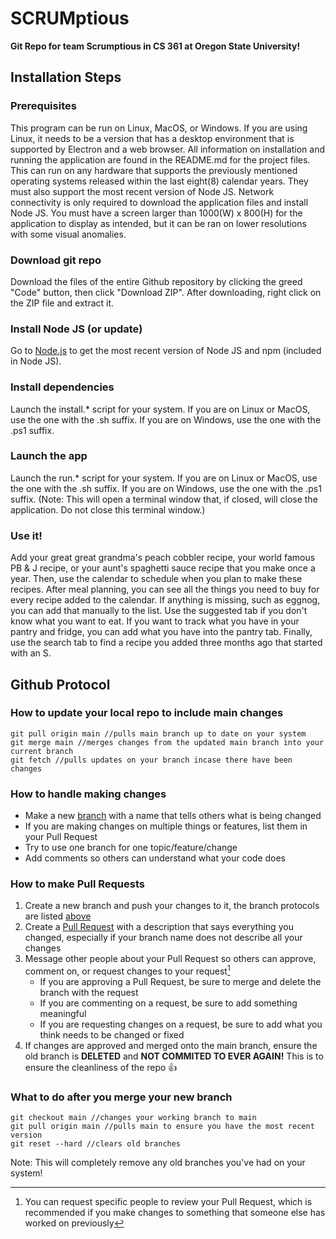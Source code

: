 # **SCRUMptious**

**Git Repo for team Scrumptious in CS 361 at Oregon State University!**

## Installation Steps

### Prerequisites

This program can be run on Linux, MacOS, or Windows. If you are using Linux, it needs to be a version that has a desktop environment that is supported by Electron and a web browser. All information on installation and running the application are found in the README.md for the project files. This can run on any hardware that supports the previously mentioned operating systems released within the last eight(8) calendar years. They must also support the most recent version of Node JS. Network connectivity is only required to download the application files and install Node JS. You must have a screen larger than 1000(W) x 800(H) for the application to display as intended, but it can be ran on lower resolutions with some visual anomalies. 

### Download git repo

Download the files of the entire Github repository by clicking the greed "Code" button, then click "Download ZIP". After downloading, right click on the ZIP file and extract it.

### Install Node JS (or update)

Go to [Node.js](https://nodejs.org/en/download/current) to get the most recent version of Node JS and npm (included in Node JS).

### Install dependencies

Launch the install.* script for your system. If you are on Linux or MacOS, use the one with the .sh suffix. If you are on Windows, use the one with the .ps1 suffix.

### Launch the app

Launch the run.* script for your system. If you are on Linux or MacOS, use the one with the .sh suffix. If you are on Windows, use the one with the .ps1 suffix. (Note: This will open a terminal window that, if closed, will close the application. Do not close this terminal window.)

### Use it!

Add your great great grandma's peach cobbler recipe, your world famous PB & J recipe, or your aunt's spaghetti sauce recipe that you make once a year. Then, use the calendar to schedule when you plan to make these recipes. After meal planning, you can see all the things you need to buy for every recipe added to the calendar. If anything is missing, such as eggnog, you can add that manually to the list. Use the suggested tab if you don't know what you want to eat. If you want to track what you have in your pantry and fridge, you can add what you have into the pantry tab. Finally, use the search tab to find a recipe you added three months ago that started with an S.

## Github Protocol

### How to update your local repo to include main changes

    git pull origin main //pulls main branch up to date on your system
    git merge main //merges changes from the updated main branch into your current branch
    git fetch //pulls updates on your branch incase there have been changes

### How to handle making changes

- Make a new [branch](https://github.com/Rossback/SCRUMptious/branches) with a name that tells others what is being changed
- If you are making changes on multiple things or features, list them in your Pull Request
- Try to use one branch for one topic/feature/change
- Add comments so others can understand what your code does

### How to make Pull Requests

1. Create a new branch and push your changes to it, the branch protocols are listed [above](https://github.com/Rossback/SCRUMptious/tree/readme-update#how-to-handle-making-changes)
2. Create a [Pull Request](https://github.com/Rossback/SCRUMptious/pulls) with a description that says everything you changed, especially if your branch name does not describe all your changes
3. Message other people about your Pull Request so others can approve, comment on, or request changes to your request[^1]
    - If you are approving a Pull Request, be sure to merge and delete the branch with the request
    - If you are commenting on a request, be sure to add something meaningful
    - If you are requesting changes on a request, be sure to add what you think needs to be changed or fixed
4. If changes are approved and merged onto the main branch, ensure the old branch is **DELETED** and **NOT COMMITED TO EVER AGAIN!** This is to ensure the cleanliness of the repo :+1:

### What to do after you merge your new branch

    git checkout main //changes your working branch to main
    git pull origin main //pulls main to ensure you have the most recent version
    git reset --hard //clears old branches

Note: This will completely remove any old branches you've had on your system!

[^1]: You can request specific people to review your Pull Request, which is recommended if you make changes to something that someone else has worked on previously
